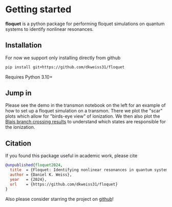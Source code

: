 # Getting started

**floquet**  is a python package for performing floquet simulations on quantum systems to identify nonlinear resonances.

## Installation

For now we support only installing directly from github
```bash
pip install git+https://github.com/dkweiss31/floquet
```

Requires Python 3.10+

## Jump in

Please see the demo in the transmon notebook on the left for an example of how to set up a floquet simulation on a transmon. There we plot the "scar" plots which allow for "birds-eye view" of ionization. We then also plot the [Blais branch crossing results](https://arxiv.org/abs/2402.06615) to understand which states are responsible for the ionization. 

## Citation

If you found this package useful in academic work, please cite

```bibtex
@unpublished{floquet2024,
  title  = {Floquet: Identifying nonlinear resonances in quantum systems due to parametric drives},
  author = {Daniel K. Weiss},
  year   = {2024},
  url    = {https://github.com/dkweiss31/floquet}
}
```

Also please consider starring the project on [github](https://github.com/dkweiss31/floquet/)!